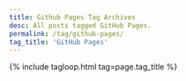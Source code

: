 ```yaml
---
title: Github Pages Tag Archives
desc: All posts tagged GitHub Pages.
permalink: /tag/github-pages/
tag_title: 'GitHub Pages'
---
```

{% include tagloop.html tag=page.tag_title %}